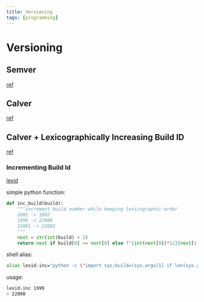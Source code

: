 ```yaml
---
title: Versioning
tags: [programming]
---
```


# Versioning

## Semver

[ref](https://semver.org/)

## Calver

[ref](https://calver.org)

## Calver + Lexicographically Increasing Build ID

[ref](https://github.com/mbarkhau/bumpver)

### Incrementing Build Id

[lexid](https://pypi.org/project/lexid)

simple python function:
```python
def inc_build(build):
    """increment build number while keeping lexicographic order
    1001 -> 1002
    1999 -> 22000
    22001 -> 22002
    """
    next = str(int(build) + 1)
    return next if build[0] <= next[0] else f"{int(next[0])*11}{next[1:]}"
```

shell alias:
```sh
alias lexid-inc="python -c \"import sys;build=(sys.argv[1] if len(sys.argv) ==2 else sys.exit('please provide number as input'));print((next if build[1] == (next:= str(int(build) + 1))[0] else f'{int(next[0])*11}{next[1:]}'))\""
```

usage:
```sh
lexid-inc 1999
> 22000
```

